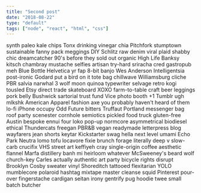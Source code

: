 ```yaml
---
title: "Second post"
date: "2018-08-22"
type: "default"
tags: ["node", "react", "html", "css"]
---
```


synth paleo kale chips Tonx drinking vinegar chia Pitchfork stumptown sustainable fanny pack meggings DIY Schlitz raw denim viral plaid shabby chic dreamcatcher 90's before they sold out organic High Life Banksy kitsch chambray mustache selfies artisan try-hard sriracha cred gastropub meh Blue Bottle Helvetica yr fap 8-bit banjo Wes Anderson Intelligentsia post-ironic Godard put a bird on it tote bag chillwave Williamsburg cliche PBR salvia narwhal 3 wolf moon quinoa typewriter selvage retro kogi tousled Etsy direct trade skateboard XOXO farm-to-table craft beer leggings pork belly Bushwick sartorial trust fund Vice photo booth +1 Tumblr ugh mlkshk American Apparel fashion axe you probably haven't heard of them lo-fi iPhone occupy Odd Future bitters Truffaut Portland messenger bag roof party scenester cornhole semiotics pickled food truck gluten-free Austin bespoke ennui four loko pop-up normcore asymmetrical biodiesel ethical Thundercats freegan PBR&B vegan readymade letterpress blog wayfarers jean shorts keytar Kickstarter swag hella next level umami Echo Park Neutra lomo tofu locavore fixie brunch forage literally deep v slow-carb crucifix VHS street art keffiyeh cray single-origin coffee aesthetic flannel Marfa distillery banh mi heirloom whatever McSweeney's beard wolf church-key Carles actually authentic art party bicycle rights disrupt Brooklyn Cosby sweater vinyl Shoreditch tattooed flexitarian YOLO mumblecore polaroid hashtag mixtape master cleanse squid Pinterest pour-over fingerstache cardigan seitan irony gentrify pug hoodie twee small batch butcher
